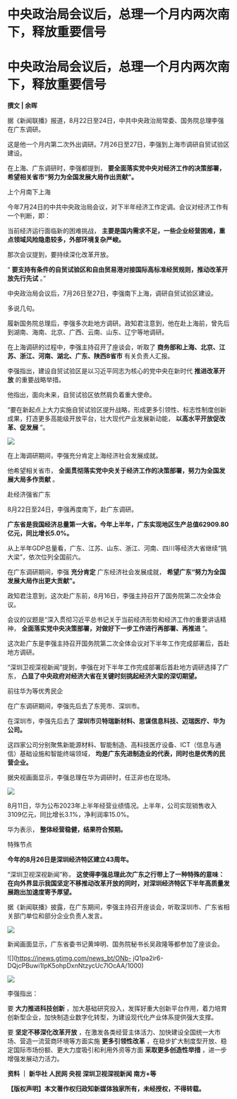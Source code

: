 # 中央政治局会议后，总理一个月内两次南下，释放重要信号

# 中央政治局会议后，总理一个月内两次南下，释放重要信号

**撰文 | 余晖**

据《新闻联播》报道，8月22日至24日，中共中央政治局常委、国务院总理李强在广东调研。

这是他一个月内第二次外出调研。7月26日至27日，李强到上海市调研自贸试验区建设。

在上海、广东调研时，李强都提到， **要全面落实党中央对经济工作的决策部署，希望相关省市“努力为全国发展大局作出贡献”。**

上个月南下上海

今年7月24日的中共中央政治局会议，对下半年经济工作定调。会议对经济工作有一个判断，即：

当前经济运行面临新的困难挑战， **主要是国内需求不足，一些企业经营困难，重点领域风险隐患较多，外部环境复杂严峻。**

那次会议提到，要持续深化改革开放。

“ **要支持有条件的自贸试验区和自由贸易港对接国际高标准经贸规则，推动改革开放先行先试** 。”

中央政治局会议后，7月26日至27日，李强南下上海，调研自贸试验区建设。

多说几句。

履新国务院总理后，李强多次赴地方调研。政知君注意到，他在赴上海前，曾先后到湖南、海南、北京、广西、云南、山东、辽宁等地调研。

在上海调研的过程中，李强主持召开了座谈会，听取了 **商务部和上海、北京、江苏、浙江、河南、湖北、广东、陕西8省市** 有关负责人汇报。

李强指出，建设自贸试验区是以习近平同志为核心的党中央在新时代 **推进改革开放** 的重要战略举措。

他指出，面向未来，自贸试验区依然肩负着重大使命。

“要在新起点上大力实施自贸试验区提升战略，形成更多引领性、标志性制度创新成果，打造更多高能级开放平台，壮大现代产业发展新动能，
**以高水平开放促改革、促发展** ”。

![](https://inews.gtimg.com/news_bt/OduEQIdt9rPA_fEgEieTCRU_p9mtreIYOXjqbRYBqb5BIAA/1000)

在上海调研期间，李强充分肯定上海经济社会发展成就。

他希望相关省市， **全面贯彻落实党中央关于经济工作的决策部署，努力为全国发展大局多作贡献** 。

赴经济强省广东

8月22日至24日，李强再度南下，赴广东调研。

**广东省是我国经济总量第一大省。今年上半年，广东实现地区生产总值62909.80亿元，同比增长5.0%。**

从上半年GDP总量看，广东、江苏、山东、浙江、河南、四川等经济大省继续“挑大梁”，依次位列全国前六。

在广东调研期间，李强 **充分肯定** 广东经济社会发展成就， **希望广东“努力为全国发展大局作出更大贡献”。**

政知君注意到，这次赴广东前，8月16日，李强主持召开了国务院第二次全体会议。

会议的议题是“深入贯彻习近平总书记关于当前经济形势和经济工作的重要讲话精神， **全面落实党中央决策部署，对做好下一步工作进行再部署、再推进** ”。

这次赴广东是李强主持召开国务院第二次全体会议对下半年工作完成部署后，首赴地方调研。

“深圳卫视深视新闻”提到，李强在对下半年工作完成部署后首赴地方调研选择了广东， **凸显了中央政府对经济大省在关键时刻挑起经济大梁的深切期望。**

前往华为等优秀民企

在广东调研期间，李强先后去了东莞市、深圳市。

在深圳市，李强先后去了 **深圳市贝特瑞新材料、思谋信息科技、迈瑞医疗、华为公司。**

这四家公司分别聚焦新能源材料、智能制造、高科技医疗设备、ICT（信息与通信）基础设施和智能终端领域，
**均是广东先进制造业的代表，同时也是优秀的民营企业。**

据央视画面显示，李强总理在华为调研时，任正非也在现场。

![](https://inews.gtimg.com/news_bt/OSPMavzOINbnFUX7KnRFYTNkeUeRMfInj_sGDQAgg5WVMAA/1000)

8月11日，华为公布2023年上半年经营业绩情况。上半年，公司实现销售收入3109亿元，同比增长3.1%，净利润率15.0%。

华为表示， **整体经营稳健，结果符合预期。**

特殊节点

**今年的8月26日是深圳经济特区建立43周年。**

“深圳卫视深视新闻”称，
**这使得李强总理此次广东之行带上了一种特殊的意味：在向外界显示我国坚定不移推动改革开放的同时，对深圳经济特区下半年高质量发展跑出加速度寄予厚望。**

据《新闻联播》披露，在广东期间，李强主持召开座谈会，听取深圳市、广东省相关部门单位和部分企业负责人发言。

![](https://inews.gtimg.com/news_bt/OqeY_BiHQC0dp3Ms0vdHfYPuw6sPvFQbJFAEXciPBpoy8AA/1000)

新闻画面显示，广东省委书记黄坤明、国务院秘书长吴政隆等都参加了座谈会。

![](https://inews.gtimg.com/news_bt/ONb-
jQ1pa2ir6-DQjcPBuwi1IpK5ohpDxnNtzycUc7lOcAA/1000)

![](https://inews.gtimg.com/news_bt/O1z4U2OJAHnSfbXykfaUWYw6skAtf2VM2zJIdmopQ34X4AA/1000)

李强指出：

要 **大力推进科技创新** ，加大基础研究投入，发挥好重大创新平台作用，着力培育创新型企业，加快制造业数字化转型，为建设现代化产业体系提供强大支撑。

要 **坚定不移深化改革开放** ，在激发各类经营主体活力、加快建设全国统一大市场、营造一流营商环境等方面实施 **更多引领性改革**
，在稳步扩大制度型开放、稳定国际市场份额、更大力度吸引和利用外资等方面 **采取更多创造性举措** ，进一步增强发展动力活力。

**资料 ｜ 新华社 人民网 央视 深圳卫视深视新闻 南方+等**

**【版权声明】本文著作权归政知新媒体独家所有，未经授权，不得转载。**

